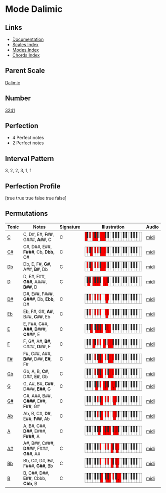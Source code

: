 # Mode Dalimic

## Links

- [Documentation](index.md)
- [Scales Index](Scales.md)
- [Modes Index](Modes.md)
- [Chords Index](Chords.md)

## Parent Scale

[Dalimic](ScaleDalimic.md)

## Number

[3241](https://ianring.com/musictheory/scales/3241)

## Perfection

- 4 Perfect notes
- 2 Perfect notes

## Interval Pattern

3, 2, 2, 3, 1, 1

## Perfection Profile

[true true true false true false]

## Permutations

| Tonic | Notes | Signature | Illustration | Audio |
|-------|-------|-----------|--------------|-------|
| [C](ModeCNaturalDalimic.md) | C, D#, E#, **F##**, G###, **A##**, C | C | ![CNaturalDalimic](ModeCNaturalDalimic.png) | [midi](https://github.com/edipermadi/music/blob/main/docs/ModeCNaturalDalimic.mid?raw=true) |
| [C#](ModeCSharpDalimic.md) | C#, D##, E##, **F###**, Cb, **Dbb**, C# | C | ![CSharpDalimic](ModeCSharpDalimic.png) | [midi](https://github.com/edipermadi/music/blob/main/docs/ModeCSharpDalimic.mid?raw=true) |
| [Db](ModeDFlatDalimic.md) | Db, E, F#, **G#**, A##, **B#**, Db | C | ![DFlatDalimic](ModeDFlatDalimic.png) | [midi](https://github.com/edipermadi/music/blob/main/docs/ModeDFlatDalimic.mid?raw=true) |
| [D](ModeDNaturalDalimic.md) | D, E#, F##, **G##**, A###, **B##**, D | C | ![DNaturalDalimic](ModeDNaturalDalimic.png) | [midi](https://github.com/edipermadi/music/blob/main/docs/ModeDNaturalDalimic.mid?raw=true) |
| [D#](ModeDSharpDalimic.md) | D#, E##, F###, **G###**, Db, **Ebb**, D# | C | ![DSharpDalimic](ModeDSharpDalimic.png) | [midi](https://github.com/edipermadi/music/blob/main/docs/ModeDSharpDalimic.mid?raw=true) |
| [Eb](ModeEFlatDalimic.md) | Eb, F#, G#, **A#**, B##, **C##**, Eb | C | ![EFlatDalimic](ModeEFlatDalimic.png) | [midi](https://github.com/edipermadi/music/blob/main/docs/ModeEFlatDalimic.mid?raw=true) |
| [E](ModeENaturalDalimic.md) | E, F##, G##, **A##**, B###, **C###**, E | C | ![ENaturalDalimic](ModeENaturalDalimic.png) | [midi](https://github.com/edipermadi/music/blob/main/docs/ModeENaturalDalimic.mid?raw=true) |
| [F](ModeFNaturalDalimic.md) | F, G#, A#, **B#**, C###, **D##**, F | C | ![FNaturalDalimic](ModeFNaturalDalimic.png) | [midi](https://github.com/edipermadi/music/blob/main/docs/ModeFNaturalDalimic.mid?raw=true) |
| [F#](ModeFSharpDalimic.md) | F#, G##, A##, **B##**, D##, **E#**, F# | C | ![FSharpDalimic](ModeFSharpDalimic.png) | [midi](https://github.com/edipermadi/music/blob/main/docs/ModeFSharpDalimic.mid?raw=true) |
| [Gb](ModeGFlatDalimic.md) | Gb, A, B, **C#**, D##, **E#**, Gb | C | ![GFlatDalimic](ModeGFlatDalimic.png) | [midi](https://github.com/edipermadi/music/blob/main/docs/ModeGFlatDalimic.mid?raw=true) |
| [G](ModeGNaturalDalimic.md) | G, A#, B#, **C##**, D###, **E##**, G | C | ![GNaturalDalimic](ModeGNaturalDalimic.png) | [midi](https://github.com/edipermadi/music/blob/main/docs/ModeGNaturalDalimic.mid?raw=true) |
| [G#](ModeGSharpDalimic.md) | G#, A##, B##, **C###**, E##, **F##**, G# | C | ![GSharpDalimic](ModeGSharpDalimic.png) | [midi](https://github.com/edipermadi/music/blob/main/docs/ModeGSharpDalimic.mid?raw=true) |
| [Ab](ModeAFlatDalimic.md) | Ab, B, C#, **D#**, E##, **F##**, Ab | C | ![AFlatDalimic](ModeAFlatDalimic.png) | [midi](https://github.com/edipermadi/music/blob/main/docs/ModeAFlatDalimic.mid?raw=true) |
| [A](ModeANaturalDalimic.md) | A, B#, C##, **D##**, E###, **F###**, A | C | ![ANaturalDalimic](ModeANaturalDalimic.png) | [midi](https://github.com/edipermadi/music/blob/main/docs/ModeANaturalDalimic.mid?raw=true) |
| [A#](ModeASharpDalimic.md) | A#, B##, C###, **D###**, F###, **G##**, A# | C | ![ASharpDalimic](ModeASharpDalimic.png) | [midi](https://github.com/edipermadi/music/blob/main/docs/ModeASharpDalimic.mid?raw=true) |
| [Bb](ModeBFlatDalimic.md) | Bb, C#, D#, **E#**, F###, **G##**, Bb | C | ![BFlatDalimic](ModeBFlatDalimic.png) | [midi](https://github.com/edipermadi/music/blob/main/docs/ModeBFlatDalimic.mid?raw=true) |
| [B](ModeBNaturalDalimic.md) | B, C##, D##, **E##**, Cbbb, **Cbb**, B | C | ![BNaturalDalimic](ModeBNaturalDalimic.png) | [midi](https://github.com/edipermadi/music/blob/main/docs/ModeBNaturalDalimic.mid?raw=true) |
